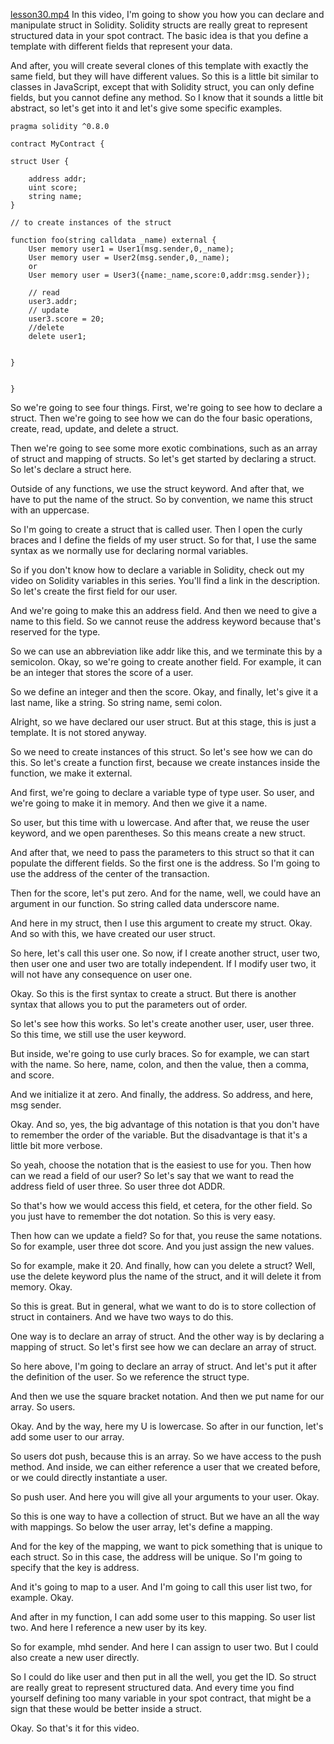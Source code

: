 [lesson30.mp4](file:///D:%5CDevelopment%5CEat%20The%20Blocks%20-%20BlockChain%20Course%5CEatTheBlocks%20-%206%20Figures%20Blockchain%20Developer%5Clesson30.mp4)
In this video, I'm going to show you how you can declare and manipulate struct in Solidity. Solidity structs are really great to represent structured data in your spot contract. The basic idea is that you define a template with different fields that represent your data. 

And after, you will create several clones of this template with exactly the same field, but they will have different values. So this is a little bit similar to classes in JavaScript, except that with Solidity struct, you can only define fields, but you cannot define any method. So I know that it sounds a little bit abstract, so let's get into it and let's give some specific examples. 
```solidity
pragma solidity ^0.8.0

contract MyContract {

struct User {

	address addr;
	uint score;
	string name;
}

// to create instances of the struct

function foo(string calldata _name) external {
	User memory user1 = User1(msg.sender,0,_name);
	User memory user = User2(msg.sender,0,_name);
	or
	User memory user = User3({name:_name,score:0,addr:msg.sender});

	// read
	user3.addr;
	// update
	user3.score = 20;
	//delete
	delete user1;

	
}


}
```
So we're going to see four things. First, we're going to see how to declare a struct. Then we're going to see how we can do the four basic operations, create, read, update, and delete a struct.

Then we're going to see some more exotic combinations, such as an array of struct and mapping of structs. So let's get started by declaring a struct. So let's declare a struct here. 

Outside of any functions, we use the struct keyword. And after that, we have to put the name of the struct. So by convention, we name this struct with an uppercase. 

So I'm going to create a struct that is called user. Then I open the curly braces and I define the fields of my user struct. So for that, I use the same syntax as we normally use for declaring normal variables. 

So if you don't know how to declare a variable in Solidity, check out my video on Solidity variables in this series. You'll find a link in the description. So let's create the first field for our user. 

And we're going to make this an address field. And then we need to give a name to this field. So we cannot reuse the address keyword because that's reserved for the type.

So we can use an abbreviation like addr like this, and we terminate this by a semicolon. Okay, so we're going to create another field. For example, it can be an integer that stores the score of a user. 

So we define an integer and then the score. Okay, and finally, let's give it a last name, like a string. So string name, semi colon. 

Alright, so we have declared our user struct. But at this stage, this is just a template. It is not stored anyway. 

So we need to create instances of this struct. So let's see how we can do this. So let's create a function first, because we create instances inside the function, we make it external. 

And first, we're going to declare a variable type of type user. So user, and we're going to make it in memory. And then we give it a name. 

So user, but this time with u lowercase. And after that, we reuse the user keyword, and we open parentheses. So this means create a new struct. 

And after that, we need to pass the parameters to this struct so that it can populate the different fields. So the first one is the address. So I'm going to use the address of the center of the transaction. 

Then for the score, let's put zero. And for the name, well, we could have an argument in our function. So string called data underscore name. 

And here in my struct, then I use this argument to create my struct. Okay. And so with this, we have created our user struct. 

So here, let's call this user one. So now, if I create another struct, user two, then user one and user two are totally independent. If I modify user two, it will not have any consequence on user one. 

Okay. So this is the first syntax to create a struct. But there is another syntax that allows you to put the parameters out of order. 

So let's see how this works. So let's create another user, user, user three. So this time, we still use the user keyword. 

But inside, we're going to use curly braces. So for example, we can start with the name. So here, name, colon, and then the value, then a comma, and score. 

And we initialize it at zero. And finally, the address. So address, and here, msg sender. 

Okay. And so, yes, the big advantage of this notation is that you don't have to remember the order of the variable. But the disadvantage is that it's a little bit more verbose. 

So yeah, choose the notation that is the easiest to use for you. Then how can we read a field of our user? So let's say that we want to read the address field of user three. So user three dot ADDR. 

So that's how we would access this field, et cetera, for the other field. So you just have to remember the dot notation. So this is very easy. 

Then how can we update a field? So for that, you reuse the same notations. So for example, user three dot score. And you just assign the new values. 

So for example, make it 20. And finally, how can you delete a struct? Well, use the delete keyword plus the name of the struct, and it will delete it from memory. Okay. 

So this is great. But in general, what we want to do is to store collection of struct in containers. And we have two ways to do this. 

One way is to declare an array of struct. And the other way is by declaring a mapping of struct. So let's first see how we can declare an array of struct. 

So here above, I'm going to declare an array of struct. And let's put it after the definition of the user. So we reference the struct type. 

And then we use the square bracket notation. And then we put name for our array. So users. 

Okay. And by the way, here my U is lowercase. So after in our function, let's add some user to our array. 

So users dot push, because this is an array. So we have access to the push method. And inside, we can either reference a user that we created before, or we could directly instantiate a user. 

So push user. And here you will give all your arguments to your user. Okay. 

So this is one way to have a collection of struct. But we have an all the way with mappings. So below the user array, let's define a mapping. 

And for the key of the mapping, we want to pick something that is unique to each struct. So in this case, the address will be unique. So I'm going to specify that the key is address. 

And it's going to map to a user. And I'm going to call this user list two, for example. Okay. 

And after in my function, I can add some user to this mapping. So user list two. And here I reference a new user by its key. 

So for example, mhd sender. And here I can assign to user two. But I could also create a new user directly. 

So I could do like user and then put in all the well, you get the ID. So struct are really great to represent structured data. And every time you find yourself defining too many variable in your spot contract, that might be a sign that these would be better inside a struct. 

Okay. So that's it for this video.
